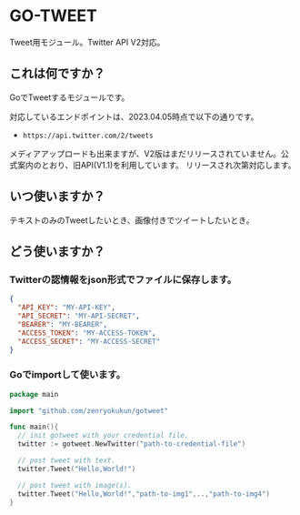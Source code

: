 # GO-TWEET

Tweet用モジュール。Twitter API V2対応。

## これは何ですか？

GoでTweetするモジュールです。

対応しているエンドポイントは、2023.04.05時点で以下の通りです。
- ```https://api.twitter.com/2/tweets```

メディアアップロードも出来ますが、V2版はまだリリースされていません。公式案内のとおり、旧API(V1.1)を利用しています。
リリースされ次第対応します。

## いつ使いますか？

テキストのみのTweetしたいとき、画像付きでツイートしたいとき。

## どう使いますか？

### Twitterの認情報をjson形式でファイルに保存します。

```json
{
  "API_KEY": "MY-API-KEY",
  "API_SECRET": "MY-API-SECRET",
  "BEARER": "MY-BEARER",
  "ACCESS_TOKEN": "MY-ACCESS-TOKEN",
  "ACCESS_SECRET": "MY-ACCESS-SECRET"
}
```

### Goでimportして使います。

```go
package main

import "github.com/zenryokukun/gotweet"

func main(){
  // init gotweet with your credential file.
  twitter := gotweet.NewTwitter("path-to-credential-file")

  // post tweet with text.
  twitter.Tweet("Hello,World!")

  // post tweet with image(s).
  twitter.Tweet("Hello,World!","path-to-img1",..,"path-to-img4")
}

```
